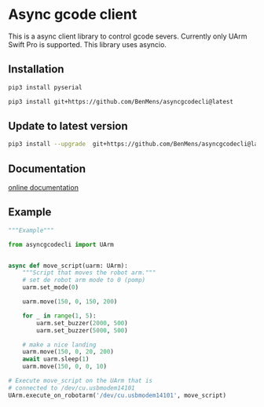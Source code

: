 # Async gcode client #

This is a async client library to control gcode severs. Currently only
UArm Swift Pro is supported. This library uses asyncio.

## Installation ##

```bash
pip3 install pyserial

pip3 install git+https://github.com/BenMens/asyncgcodecli@latest
```

## Update to latest version ##

```bash
pip3 install --upgrade  git+https://github.com/BenMens/asyncgcodecli@latest
```

## Documentation ##

[online documentation](https://benmens.github.io/asyncgcodecli/index.html)

## Example ##

```python
"""Example"""

from asyncgcodecli import UArm


async def move_script(uarm: UArm):
    """Script that moves the robot arm."""
    # set de robot arm mode to 0 (pomp)
    uarm.set_mode(0)

    uarm.move(150, 0, 150, 200)

    for _ in range(1, 5):
        uarm.set_buzzer(2000, 500)
        uarm.set_buzzer(5000, 500)

    # make a nice landing
    uarm.move(150, 0, 20, 200)
    await uarm.sleep(1)
    uarm.move(150, 0, 0, 10)

# Execute move_script on the UArm that is
# connected to /dev/cu.usbmodem14101
UArm.execute_on_robotarm('/dev/cu.usbmodem14101', move_script)
```
